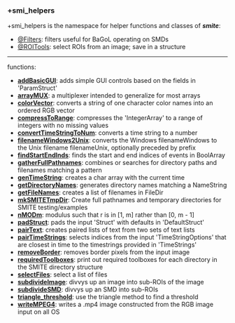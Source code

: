 ### +smi_helpers

+smi_helpers is the namespace for helper functions and classes of ***smite***:
- [@Filters](@Filters/README.md):
  filters useful for BaGoL operating on SMDs
- [@ROITools](@ROITools/README.md):
  select ROIs from an image; save in a structure

---

functions:
- **[addBasicGUI](addBasicGUI.m)**:
  adds simple GUI controls based on the fields in 'ParamStruct'
- **[arrayMUX](arrayMUX.m)**:
  a multiplexer intended to generalize for most arrays
- **[colorVector](colorVector.m)**:
  converts a string of one character color names into an ordered RGB vector
- **[compressToRange](compressToRange.m)**:
  compresses the 'IntegerArray' to a range of integers with no missing values
- **[convertTimeStringToNum](convertTimeStringToNum.m)**:
  converts a time string to a number
- **[filenameWindows2Unix](filenameWindows2Unix.m)**:
  converts the Windows filenameWindows to the Unix filename filenameUnix,
  optionally preceded by prefix
- **[findStartEndInds](findStartEndInds.m)**:
  finds the start and end indices of events in BoolArray
- **[gatherFullPathnames](gatherFullPathnames.m)**:
  combines or searches for directory paths and filenames matching a pattern
- **[genTimeString](genTimeString.m)**:
  creates a char array with the current time
- **[getDirectoryNames](getDirectoryNames.m)**:
  generates directory names matching a NameString
- **[getFileNames](getFileNames.m)**:
  creates a list of filenames in FileDir
- **[mkSMITETmpDir](mkSMITETmpDir.m)**:
  Create full pathnames and temporary directories for SMITE testing/examples
- **[nMODm](nMODm.m)**:
  modulus such that r is in [1, m] rather than [0, m - 1]
- **[padStruct](padStruct.m)**:
  pads the input 'Struct' with defaults in 'DefaultStruct'
- **[pairText](pairText.m)**:
  creates paired lists of text from two sets of text lists
- **[pairTimeStrings](pairTimeStrings.m)**:
  selects indices from the input 'TimeStringOptions' that are closest in time
  to the timestrings provided in 'TimeStrings'
- **[removeBorder](removeBorder.m)**:
  removes border pixels from the input image
- **[requiredToolboxes](requiredToolboxes.m)**:
  print out required toolboxes for each directory in the SMITE directory
  structure
- **[selectFiles](selectFiles.m)**:
  select a list of files
- **[subdivideImage](subdivideImage.m)**:
  divvys up an image into sub-ROIs of the image
- **[subdivideSMD](subdivideSMD.m)**:
  divvys up an SMD into sub-ROIs
- **[triangle_threshold](triangle_threshold.m)**:
  use the triangle method to find a threshold
- **[writeMPEG4](writeMPEG4.m)**:
  writes a .mp4 image constructed from the RGB image input on all OS
